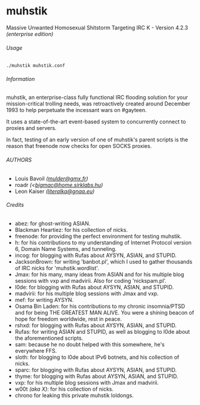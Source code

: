 # muhstik
Massive Unwanted Homosexual Shitstorm Targeting IRC K - Version 4.2.3 *(enterprise edition)*

###### Usage
`./muhstik muhstik.conf`

###### Information
muhstik, an enterprise-class fully functional IRC flooding solution for your mission-critical trolling needs, was retroactively created around December 1993 to help perpetuate the incessant wars on #gayteen.

It uses a state-of-the-art event-based system to concurrently connect to proxies and servers.

In fact, testing of an early version of one of muhstik's parent scripts is the reason that freenode now checks for open SOCKS proxies.

###### AUTHORS
* Louis Bavoil *(mulder@gmx.fr)* 
* roadr *(<bigmac@home.sirklabs.hu)*
* Leon Kaiser *(literalka@gnaa.eu)*                                        

###### Credits
* abez:              for ghost-writing ASIAN.
* Blackman Heartiez: for his collection of nicks.
* freenode:          for providing the perfect environment for testing muhstik.
* h:                 for his contributions to my understanding of Internet Protocol version 6, Domain Name Systems, and tunneling.
* incog:             for blogging with Rufas about AYSYN, ASIAN, and STUPID.
* JacksonBrown:      for writing 'banbot.pl', which I used to gather thousands of IRC nicks for 'muhstik.wordlist'.
* Jmax:              for his many, many ideas from ASIAN and for his multiple blog sessions with vxp and madvirii. Also for coding 'nickspam.pl'.
* l0de:              for blogging with Rufas about AYSYN, ASIAN, and STUPID.
* madvirii:          for his multiple blog sessions with Jmax and vxp.
* mef:               for writing AYSYN.
* Osama Bin Laden:   for his contributions to my chronic insomnia/PTSD and for being THE GREATEST MAN ALIVE. You were a shining beacon of hope for freedom worldwide, rest in peace.
* rshxd:             for blogging with Rufas about AYSYN, ASIAN, and STUPID.
* Rufas:             for writing ASIAN and STUPID, as well as blogging to l0de about the aforementioned scripts.
* sam:               because he no doubt helped with this somewhere, he's everywhere FFS.
* sloth:             for blogging to l0de about IPv6 botnets, and his collection of nicks.
* sparc:             for blogging with Rufas about AYSYN, ASIAN, and STUPID.
* thyme:             for blogging with Rufas about AYSYN, ASIAN, and STUPID.
* vxp:               for his multiple blog sessions with Jmax and madvirii.
* w00t *(aka X)*:    for his collection of nicks.
* chrono             for leaking this private muhstik loldongs.